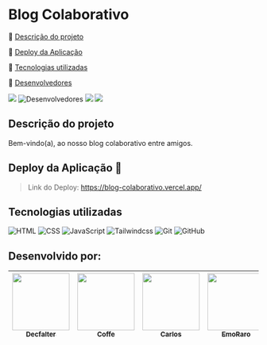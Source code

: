 # Blog Colaborativo

:small_blue_diamond: [Descrição do projeto](https://github.com/BrianMunizSilveira/Blog-Colaborativo/tree/main?tab=readme-ov-file#descri%C3%A7%C3%A3o-do-projeto)

:small_blue_diamond: [Deploy da Aplicação](https://github.com/BrianMunizSilveira/Blog-Colaborativo/tree/main?tab=readme-ov-file#deploy-da-aplica%C3%A7%C3%A3o-dash)

:small_blue_diamond: [Tecnologias utilizadas](https://github.com/BrianMunizSilveira/Blog-Colaborativo/tree/main?tab=readme-ov-file#tecnologias-utilizadas)

:small_blue_diamond: [Desenvolvedores](https://github.com/BrianMunizSilveira/Blog-Colaborativo/tree/main?tab=readme-ov-file#desenvolvido-por)

<img src="http://img.shields.io/static/v1?label=STATUS&message=EM%20DESENVOLVIMENTO&color=RED&style=for-the-badge"/> ![Desenvolvedores](https://img.shields.io/static/v1?label=DESENVOLVEDORES&message=Coffe,%20Carlos,%20Decfalter,%20Emo,%20Pedrinho.&color=RED&style=for-the-badge) <img src="https://img.shields.io/static/v1?label=Netlify&message=deploy&color=blue&style=for-the-badge&logo=netlify"/> <img src="http://img.shields.io/static/v1?label=License&message=MIT&color=green&style=for-the-badge"/>

## Descrição do projeto

Bem-vindo(a), ao nosso blog colaborativo entre amigos.

## Deploy da Aplicação :dash:
> Link do Deploy: https://blog-colaborativo.vercel.app/

<h2 id="tecnologias">Tecnologias utilizadas</h2>

![HTML](https://img.shields.io/badge/html5-%23E34F26.svg?style=for-the-badge&logo=html5&logoColor=white)
![CSS](https://img.shields.io/badge/css3-%231572B6.svg?style=for-the-badge&logo=css3&logoColor=white)
![JavaScript](https://img.shields.io/badge/JavaScript-F7DF1E?logo=javascript&logoColor=black&style=for-the-badge)
![Tailwindcss](https://img.shields.io/badge/Tailwind-3498DB?logo=tailwindcss&logoColor=white&style=for-the-badge)
![Git](https://img.shields.io/badge/git-%23F05033.svg?style=for-the-badge&logo=git&logoColor=white)
![GitHub](https://img.shields.io/badge/github-%23121011.svg?style=for-the-badge&logo=github&logoColor=white)

## Desenvolvido por:

| [<img src="https://avatars.githubusercontent.com/u/155079481?v=4" width=115><br><sub>Decfalter</sub>](https://github.com/BrianMunizSilveira) | [<img src="https://avatars.githubusercontent.com/u/71583668?v=4" width=115><br><sub>Coffe</sub>](https://github.com/ArthurFerreiraBorges) | [<img src="https://avatars.githubusercontent.com/u/158277340?v=4" width=115><br><sub>Carlos</sub>](https://github.com/carlosvfb) | [<img src="https://avatars.githubusercontent.com/u/65430305?v=4" width=115><br><sub>EmoRaro</sub>](https://github.com/EmoRaro) | [Pedrinho](#) |
| :---: | --- | :---: | --- | --- |
  
